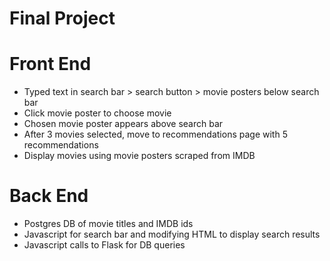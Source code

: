 # Final Project

# Front End
* Typed text in search bar > search button > movie posters below search bar
* Click movie poster to choose movie
* Chosen movie poster appears above search bar
* After 3 movies selected, move to recommendations page with 5 recommendations
* Display movies using movie posters scraped from IMDB

# Back End
* Postgres DB of movie titles and IMDB ids
* Javascript for search bar and modifying HTML to display search results
* Javascript calls to Flask for DB queries
